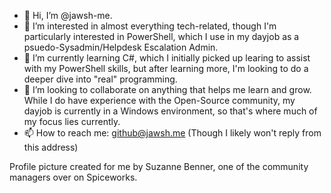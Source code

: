 - 👋 Hi, I’m @jawsh-me.
- 👀 I’m interested in almost everything tech-related, though I'm particularly interested in PowerShell, which I use in my dayjob as a psuedo-Sysadmin/Helpdesk Escalation Admin. 
- 🌱 I’m currently learning C#, which I initially picked up learing to assist with my PowerShell skills, but after learning more, I'm looking to do a deeper dive into "real" programming.
- 💞️ I’m looking to collaborate on anything that helps me learn and grow. While I do have experience with the Open-Source community, my dayjob is currently in a Windows environment, so that's where much of my focus lies currently.
- 📫 How to reach me: github@jawsh.me (Though I likely won't reply from this address)

Profile picture created for me by Suzanne Benner, one of the community managers over on Spiceworks.


<!---
jawsh-me/jawsh-me is a ✨ special ✨ repository because its `README.md` (this file) appears on your GitHub profile.
You can click the Preview link to take a look at your changes.
--->
